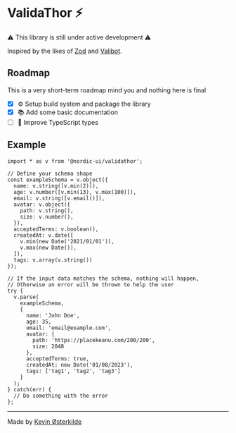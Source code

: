 # ValidaThor ⚡️

⚠️ This library is still under active development ⚠️

Inspired by the likes of [Zod](https://github.com/colinhacks/zod) and [Valibot](https://github.com/fabian-hiller/valibot).

## Roadmap

This is a very short-term roadmap mind you and nothing here is final

- [x] ⚙️ Setup build system and package the library
- [x] 📚 Add some basic documentation
- [ ] 🧬 Improve TypeScript types

## Example

```tsx
import * as v from '@nordic-ui/validathor';

// Define your schema shape
const exampleSchema = v.object({
  name: v.string([v.min(2)]),
  age: v.number([v.min(13), v.max(100)]),
  email: v.string([v.email()]),
  avatar: v.object({
    path: v.string(),
    size: v.number(),
  }),
  acceptedTerms: v.boolean(),
  createdAt: v.date([
    v.min(new Date('2021/01/01')),
    v.max(new Date()),
  ]),
  tags: v.array(v.string())
});

// If the input data matches the schema, nothing will happen,
// Otherwise an error will be thrown to help the user
try {
  v.parse(
    exampleSchema,
    {
      name: 'John Doe',
      age: 35,
      email: 'email@example.com',
      avatar: {
        path: 'https://placekeanu.com/200/200',
        size: 2048
      },
      acceptedTerms: true,
      createdAt: new Date('01/08/2023'),
      tags: ['tag1', 'tag2', 'tag3']
    }
  );
} catch(err) {
  // Do something with the error
};
```


---

Made by [Kevin Østerkilde](https://oesterkilde.dk/?utm_campaign=validathor&utm_source=github&utm_medium=readme)